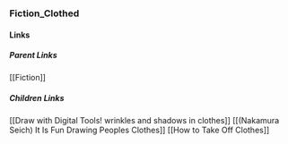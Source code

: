 ### Fiction_Clothed
#### Links
##### Parent Links
[[Fiction]]
##### Children Links
[[Draw with Digital Tools! wrinkles and shadows in clothes]]
[[(Nakamura Seich) It Is Fun Drawing Peoples Clothes]]
[[How to Take Off Clothes]]
